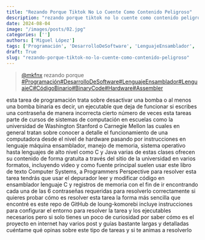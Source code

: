 ```yaml
---
title: "Rezando Porque Tiktok No Lo Cuente Como Contenido Peligroso"
description: "rezando porque tiktok no lo cuente como contenido peligroso"
date: 2024-08-04
image: "/images/posts/02.jpg"
categories: ['']
authors: ['Miguel López']
tags: ['Programación', 'DesarrolloDeSoftware', 'LenguajeEnsamblador', 'LenguajeC', 'CódigoBinario', 'BinaryCode', 'Hardware', 'Assembler']
draft: True
slug: "rezando-porque-tiktok-no-lo-cuente-como-contenido-peligroso"
---
```


<blockquote class="tiktok-embed" cite="{https://www.tiktok.com/@mkfnx/video/7325203098039848198}" data-video-id="7325203098039848198" style="max-width: 605px;min-width: 325px;" > <section> <a target="_blank" title="@mkfnx" href="https://www.tiktok.com/@mkfnx?refer=embed">@mkfnx</a> rezando porque  </section> <a title="Programación" target="_blank" href="https://www.tiktok.com/tag/Programación?refer=embed">#Programación</a><a title="DesarrolloDeSoftware" target="_blank" href="https://www.tiktok.com/tag/DesarrolloDeSoftware?refer=embed">#DesarrolloDeSoftware</a><a title="LenguajeEnsamblador" target="_blank" href="https://www.tiktok.com/tag/LenguajeEnsamblador?refer=embed">#LenguajeEnsamblador</a><a title="LenguajeC" target="_blank" href="https://www.tiktok.com/tag/LenguajeC?refer=embed">#LenguajeC</a><a title="CódigoBinario" target="_blank" href="https://www.tiktok.com/tag/CódigoBinario?refer=embed">#CódigoBinario</a><a title="BinaryCode" target="_blank" href="https://www.tiktok.com/tag/BinaryCode?refer=embed">#BinaryCode</a><a title="Hardware" target="_blank" href="https://www.tiktok.com/tag/Hardware?refer=embed">#Hardware</a><a title="Assembler" target="_blank" href="https://www.tiktok.com/tag/Assembler?refer=embed">#Assembler</a> </blockquote> <script async src="https://www.tiktok.com/embed.js"></script>

esta tarea de programación trata sobre desactivar una bomba o al menos una bomba binaria es decir, un ejecutable que deja de funcionar si escribes una contraseña de manera incorrecta cierto número de veces esta tareas parte de cursos de sistemas de computación en escuelas como la universidad de Washington Stanford o Carnegie Mellon las cuales en general tratan sobre conocer a detalle el funcionamiento de una computadora desde el nivel de hardware pasando por instrucciones en lenguaje máquina ensamblador, manejo de memoria, sistema operativo hasta lenguajes de alto nivel como C y Java varias de estas clases ofrecen su contenido de forma gratuita a través del sitio de la universidad en varios formatos, incluyendo video y como fuente principal suelen usar este libro de texto Computer Systems, a Programmers Perspective para resolver esta tarea tendrás que usar el depurador leer y modificar código en ensamblador lenguaje C y registros de memoria con el fin de ir encontrando cada una de las 6 contraseñas requeridas  para resolverlo correctamente si quieres probar cómo es resolver esta tarea la forma más sencilla que encontré es este repo de GitHub de loung-komorebi incluye instrucciones para configurar el entorno para resolver la tarea y los ejecutables necesarios pero si solo tienes un poco de curiosidad  por saber cómo es el proyecto en internet hay varios post y guías bastante largas y detalladas cuéntame qué opinas sobre este tipo de tareas y si te animas a resolverlo 